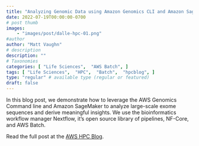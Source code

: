 ```yaml
---
title: "Analyzing Genomic Data using Amazon Genomics CLI and Amazon SageMaker"
date: 2022-07-19T00:00:00-0700
# post thumb
images:
    - "images/post/dalle-hpc-01.png"
#author
author: "Matt Vaughn"
# description
description: ""
# Taxonomies
categories: [ "Life Sciences",  "AWS Batch", ]
tags: [ "Life Sciences",  "HPC",  "Batch",  "hpcblog", ]
type: "regular" # available type (regular or featured)
draft: false
---
```


In this blog post, we demonstrate how to leverage the AWS Genomics Command line and Amazon SageMaker to analyze large-scale exome sequences and derive meaningful insights. We use the bioinformatics workflow manager Nextflow, it’s open source library of pipelines, NF-Core, and AWS Batch.

Read the full post at the [AWS HPC Blog](https://aws.amazon.com/blogs/hpc/analyzing-genomic-data-using-amazon-genomics-cli-and-amazon-sagemaker/).
